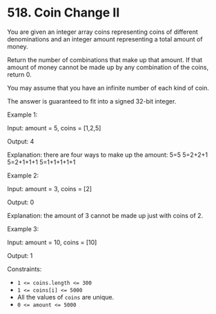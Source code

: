 # 518. Coin Change II

You are given an integer array coins representing coins of different denominations and an integer amount representing a
total amount of money.

Return the number of combinations that make up that amount. If that amount of money cannot be made up by any combination
of the coins, return 0.

You may assume that you have an infinite number of each kind of coin.

The answer is guaranteed to fit into a signed 32-bit integer.

Example 1:

Input: amount = 5, coins = [1,2,5]

Output: 4

Explanation: there are four ways to make up the amount:
5=5
5=2+2+1
5=2+1+1+1
5=1+1+1+1+1

Example 2:

Input: amount = 3, coins = [2]

Output: 0

Explanation: the amount of 3 cannot be made up just with coins of 2.

Example 3:

Input: amount = 10, coins = [10]

Output: 1

Constraints:

- `1 <= coins.length <= 300`
- `1 <= coins[i] <= 5000`
- All the values of `coins` are unique.
- `0 <= amount <= 5000`




